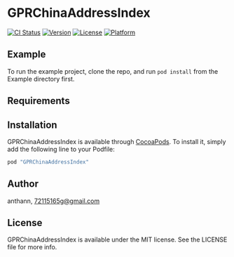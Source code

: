 # GPRChinaAddressIndex

[![CI Status](http://img.shields.io/travis/anthann/GPRChinaAddressIndex.svg?style=flat)](https://travis-ci.org/anthann/GPRChinaAddressIndex)
[![Version](https://img.shields.io/cocoapods/v/GPRChinaAddressIndex.svg?style=flat)](http://cocoapods.org/pods/GPRChinaAddressIndex)
[![License](https://img.shields.io/cocoapods/l/GPRChinaAddressIndex.svg?style=flat)](http://cocoapods.org/pods/GPRChinaAddressIndex)
[![Platform](https://img.shields.io/cocoapods/p/GPRChinaAddressIndex.svg?style=flat)](http://cocoapods.org/pods/GPRChinaAddressIndex)

## Example

To run the example project, clone the repo, and run `pod install` from the Example directory first.

## Requirements

## Installation

GPRChinaAddressIndex is available through [CocoaPods](http://cocoapods.org). To install
it, simply add the following line to your Podfile:

```ruby
pod "GPRChinaAddressIndex"
```

## Author

anthann, 72115165g@gmail.com

## License

GPRChinaAddressIndex is available under the MIT license. See the LICENSE file for more info.
